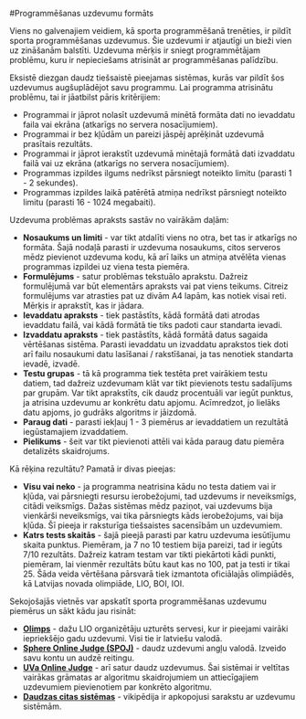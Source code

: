 #Programmēšanas uzdevumu formāts

Viens no galvenajiem veidiem, kā sporta programmēšanā trenēties, ir pildīt sporta programmēšanas uzdevumus. Šie uzdevumi ir atjautīgi un bieži vien uz zināšanām balstīti. Uzdevuma mērķis ir sniegt programmētājam problēmu, kuru ir nepieciešams atrisināt ar programmēšanas palīdzību.

Eksistē diezgan daudz tiešsaistē pieejamas sistēmas, kurās var pildīt šos uzdevumus augšuplādējot savu programmu. Lai programma atrisinātu problēmu, tai ir jāatbilst pāris kritērijiem:

- Programmai ir jāprot nolasīt uzdevumā minētā formāta dati no ievaddatu faila vai ekrāna (atkarīgs no servera nosacījumiem).
- Programmai ir bez kļūdām un pareizi jāspēj aprēķināt uzdevumā prasītais rezultāts.
- Programmai ir jāprot ierakstīt uzdevumā minētajā formātā dati izvaddatu failā vai uz ekrāna (atkarīgs no servera nosacījumiem).
- Programmas izpildes ilgums nedrīkst pārsniegt noteikto limitu (parasti 1 - 2 sekundes).
- Programmas izpildes laikā patērētā atmiņa nedrīkst pārsniegt noteikto limitu (parasti 16 - 1024 megabaiti).


Uzdevuma problēmas apraksts sastāv no vairākām daļām:

- **Nosaukums un limiti** - var tikt atdalīti viens no otra, bet tas ir atkarīgs no formāta. Šajā nodaļā parasti ir uzdevuma nosaukums, citos serveros mēdz pievienot uzdevuma kodu, kā arī laiks un atmiņa atvēlēta vienas programmas izpildei uz viena testa piemēra.
- **Formulējums** - satur problēmas tekstuālo aprakstu. Dažreiz formulējumā var būt elementārs apraksts vai pat viens teikums. Citreiz formulējums var atrasties pat uz divām A4 lapām, kas notiek visai reti. Mērķis ir aprakstīt, kas ir jādara.
- **Ievaddatu apraksts** - tiek pastāstīts, kādā formātā dati atrodas ievaddatu failā, vai kādā formātā tie tiks padoti caur standarta ievadi.
- **Izvaddatu apraksts** - tiek pastāstīts, kādā formātā datus sagaida vērtēšanas sistēma. Parasti ievaddatu un izvaddatu aprakstos tiek doti arī failu nosaukumi datu lasīšanai / rakstīšanai, ja tas nenotiek standarta ievadē, izvadē.
- **Testu grupas** - tā kā programma tiek testēta pret vairākiem testu datiem, tad dažreiz uzdevumam klāt var tikt pievienots testu sadalījums par grupām. Var tikt aprakstīts, cik daudz procentuāli var iegūt punktus, ja atrisina uzdevumu ar konkrētu datu apjomu. Acīmredzot, jo lielāks datu apjoms, jo gudrāks algoritms ir jāizdomā.
- **Paraug dati** - parasti iekļauj 1 - 3 piemērus ar ievaddatiem un rezultātā iegūstamajiem izvaddatiem.
- **Pielikums** - šeit var tikt pievienoti attēli vai kāda paraug datu piemēra detalizēts skaidrojums.


Kā rēķina rezultātu? Pamatā ir divas pieejas:

- **Visu vai neko** - ja programma neatrisina kādu no testa datiem vai ir kļūda, vai pārsniegti resursu ierobežojumi, tad uzdevums ir neveiksmīgs, citādi veiksmīgs. Dažas sistēmas mēdz paziņot, vai uzdevums bija vienkārši neveiksmīgs, vai tika pārsniegts kāds ierobežojums, vai bija kļūda. Šī pieeja ir raksturīga tiešsaistes sacensībām un uzdevumiem.
- **Katrs tests skaitās** - šajā pieejā parasti par katru uzdevuma iesūtījumu skaita punktus. Piemēram, ja 7 no 10 testiem bija pareizi, tad ir iegūts 7/10 rezultāts. Dažreiz katram testam var tikti piekārtoti kādi punkti, piemēram, lai vienmēr rezultāts būtu kaut kas no 100, pat ja testi ir tikai 25. Šāda veida vērtēšana pārsvarā tiek izmantota oficiālajās olimpiādēs, kā Latvijas novada olimpiāde, LIO, BOI, IOI.


Sekojošajās vietnēs var apskatīt sporta programmēšanas uzdevumu piemērus un sākt kādu jau risināt:

- <a href="http://olimps.lio.lv/uzdevumi.php" target="_blank">**Olimps**</a> - dažu LIO organizētāju uzturēts servesi, kur ir pieejami vairāki iepriekšējo gadu uzdevumi. Visi tie ir latviešu valodā.
- <a href="http://www.spoj.com/" target="_blank">**Sphere Online Judge (SPOJ)**</a> - daudz uzdevumi angļu valodā. Izveido savu kontu un audzē reitingu.
- <a href="http://uva.onlinejudge.org/" target="_blank">**UVa Online Judge**</a> - arī satur daudz uzdevumus. Šai sistēmai ir veltītas vairākas grāmatas ar algoritmu skaidrojumiem un attiecīgajiem uzdevumiem pievienotiem par konkrēto algoritmu.
- <a href="http://en.wikipedia.org/wiki/Online_judge"  target="_blank">**Daudzas citas sistēmas**</a> - vikipēdija ir apkopojusi sarakstu ar uzdevumu sistēmām.